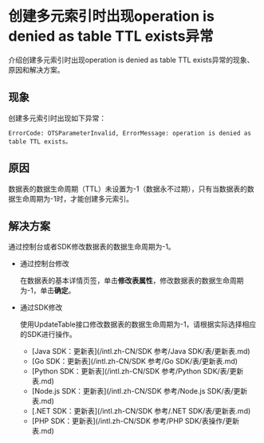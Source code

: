# 创建多元索引时出现operation is denied as table TTL exists异常

介绍创建多元索引时出现operation is denied as table TTL exists异常的现象、原因和解决方案。

## 现象

创建多元索引时出现如下异常：

```
ErrorCode: OTSParameterInvalid, ErrorMessage: operation is denied as table TTL exists。
```

## 原因

数据表的数据生命周期（TTL）未设置为-1（数据永不过期），只有当数据表的数据生命周期为-1时，才能创建多元索引。

## 解决方案

通过控制台或者SDK修改数据表的数据生命周期为-1。

-   通过控制台修改

    在数据表的基本详情页签，单击**修改表属性**，修改数据表的数据生命周期为-1，单击**确定**。

-   通过SDK修改

    使用UpdateTable接口修改数据表的数据生命周期为-1，请根据实际选择相应的SDK进行操作。

    -   [Java SDK：更新表](/intl.zh-CN/SDK 参考/Java SDK/表/更新表.md)
    -   [Go SDK：更新表](/intl.zh-CN/SDK 参考/Go SDK/表/更新表.md)
    -   [Python SDK：更新表](/intl.zh-CN/SDK 参考/Python SDK/表/更新表.md)
    -   [Node.js SDK：更新表](/intl.zh-CN/SDK 参考/Node.js SDK/表/更新表.md)
    -   [.NET SDK：更新表](/intl.zh-CN/SDK 参考/.NET SDK/表/更新表.md)
    -   [PHP SDK：更新表](/intl.zh-CN/SDK 参考/PHP SDK/表操作/更新表.md)

